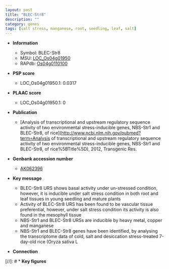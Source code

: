 ```yaml
---
layout: post
title: "BLEC-Str8"
description: ""
category: genes
tags: [salt stress, manganese, root, seedling, leaf, salt]
---
```


* **Information**  
    + Symbol: BLEC-Str8  
    + MSU: [LOC_Os04g01950](http://rice.plantbiology.msu.edu/cgi-bin/ORF_infopage.cgi?orf=LOC_Os04g01950)  
    + RAPdb: [Os04g0110100](http://rapdb.dna.affrc.go.jp/viewer/gbrowse_details/irgsp1?name=Os04g0110100)  

* **PSP score**  
    + LOC_Os04g01950.1: 0.0317 

* **PLAAC score**  
    + LOC_Os04g01950.1: 0 

* **Publication**  
    + [Analysis of transcriptional and upstream regulatory sequence activity of two environmental stress-inducible genes, NBS-Str1 and BLEC-Str8, of rice](http://www.ncbi.nlm.nih.gov/pubmed?term=Analysis of transcriptional and upstream regulatory sequence activity of two environmental stress-inducible genes, NBS-Str1 and BLEC-Str8, of rice%5BTitle%5D), 2012, Transgenic Res.

* **Genbank accession number**  
    + [AK062396](http://www.ncbi.nlm.nih.gov/nuccore/AK062396)

* **Key message**  
    + BLEC-Str8 URS shows basal activity under un-stressed condition, however, it is inducible under salt stress condition in both root and leaf tissues in young seedling and mature plants
    + Activity of BLEC-Str8 URS has been found to be vascular tissue preferential, however, under salt stress condition its activity is also found in the mesophyll tissue
    + NBS-Str1 and BLEC-Str8 URSs are inducible by heavy metal, copper and manganese
    + NBS-Str1 and BLEC-Str8 genes have been identified, by analysing the transcriptome data of cold, salt and desiccation stress-treated 7-day-old rice (Oryza sativa L

* **Connection**  

[//]: # * **Key figures**  


